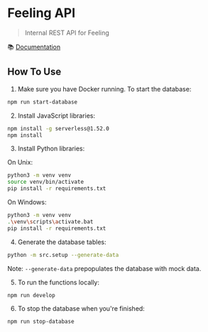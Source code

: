 # Feeling API

> Internal REST API for Feeling

📚 [Documentation](docs/main.md)

## How To Use

1. Make sure you have Docker running. To start the database:

```bash
npm run start-database
```

2. Install JavaScript libraries:

```bash
npm install -g serverless@1.52.0
npm install
```

3. Install Python libraries:

On Unix:

```bash
python3 -m venv venv
source venv/bin/activate
pip install -r requirements.txt
```

On Windows:

```bash
python3 -m venv venv
.\venv\scripts\activate.bat
pip install -r requirements.txt
```

4. Generate the database tables:

```bash
python -m src.setup --generate-data
```

Note: `--generate-data` prepopulates the database with mock data.

5. To run the functions locally:

```bash
npm run develop
```

6. To stop the database when you're finished:

```bash
npm run stop-database
```
